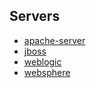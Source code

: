 ## Servers
* [apache-server](apache-server)
* [jboss](jboss)
* [weblogic](weblogic)
* [websphere](websphere)